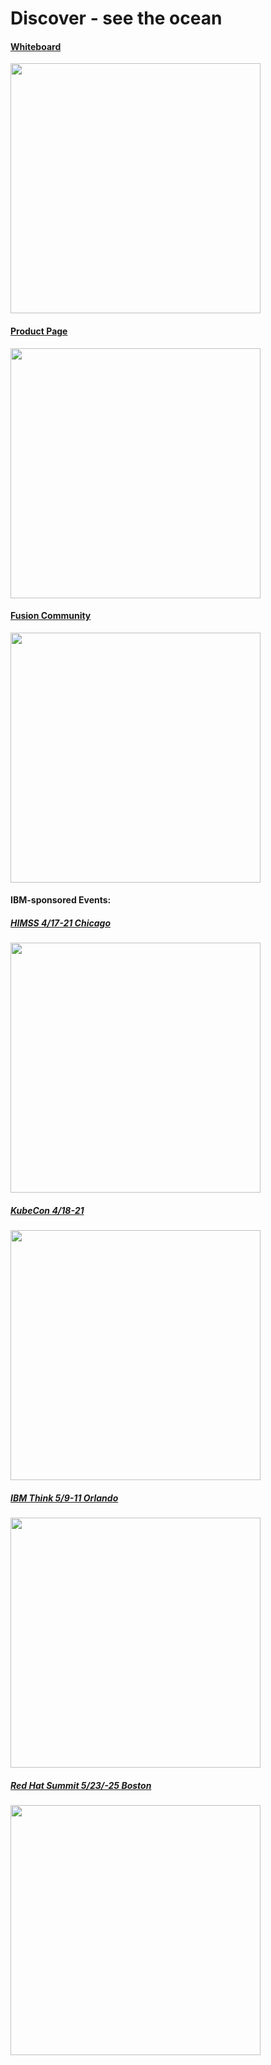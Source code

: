 

# Discover - see the ocean

#### [Whiteboard](https://excalidraw.com/#room=3aac631a87db9a62e703,wCIa-8IBRLrmoPImJySMrw)
<img src=https://user-images.githubusercontent.com/38366661/231657331-1ff1c2c6-a893-4039-b861-88894cf1ab66.png width=400>


#### [Product Page](https://www.ibm.com/products/storage-fusion)
<img src=https://user-images.githubusercontent.com/38366661/231651267-77519912-0124-4908-997a-e4c0d26f3561.png width=400>


#### [Fusion Community](https://community.ibm.com/community/user/storage/communities/community-home?CommunityKey=e596ba82-cd57-4fae-8042-163e59279ff3)
<img src=https://user-images.githubusercontent.com/38366661/231656553-e8336ac8-4ed8-4f14-8ec9-86b0b902e94c.png width=400>


#### IBM-sponsored Events: 

##### [HIMSS 4/17-21 Chicago](https://www.himss.org/global-conference)
<img src=https://user-images.githubusercontent.com/38366661/231657034-55ea06e3-c5b0-4638-b8d7-a9f425c5046e.png width=400>

##### [KubeCon 4/18-21](https://events.linuxfoundation.org/kubecon-cloudnativecon-europe)
<img src=https://user-images.githubusercontent.com/38366661/231657743-44d953f8-25e0-4cd6-8b60-e0a9e47aeffa.png width=400>

##### [IBM Think 5/9-11 Orlando](https://www.ibm.com/events/think/)
<img src=https://user-images.githubusercontent.com/38366661/231656782-4b338180-5302-4b5d-940f-7dfb68deb23d.png width=400>


##### [Red Hat Summit 5/23/-25 Boston](https://www.redhat.com/en/summit)
<img src=https://user-images.githubusercontent.com/38366661/231657976-b30ef6a7-c0f8-47df-adba-6bd700678fef.png width=400>

